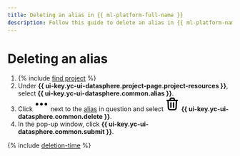 ```yaml
---
title: Deleting an alias in {{ ml-platform-full-name }}
description: Follow this guide to delete an alias in {{ ml-platform-name }}.
---
```


# Deleting an alias

1. {% include [find project](../../../_includes/datasphere/ui-find-project.md) %}
1. Under **{{ ui-key.yc-ui-datasphere.project-page.project-resources }}**, select **{{ ui-key.yc-ui-datasphere.common.alias }}**.
1. Click ![Options](../../../_assets/console-icons/ellipsis.svg) next to the [alias](../../concepts/deploy/index.md#alias) in question and select ![Delete](../../../_assets/console-icons/trash-bin.svg) **{{ ui-key.yc-ui-datasphere.common.delete }}**.
1. In the pop-up window, click **{{ ui-key.yc-ui-datasphere.common.submit }}**.

{% include [deletion-time](../../../_includes/datasphere/deletion-time.md) %}

